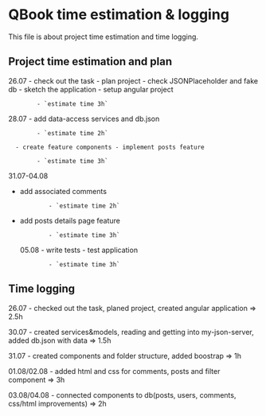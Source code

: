 # QBook time estimation & logging

This file is about project time estimation and time logging.

## Project time estimation and plan

26.07 - check out the task - plan project - check JSONPlaceholder and fake db - sketch the application - setup angular project

            - `estimate time 3h`

28.07 - add data-access services and db.json

            - `estimate time 2h`

      - create feature components - implement posts feature

            - `estimate time 3h`

31.07-04.08

- add associated comments

              - `estimate time 2h`

- add posts details page feature

              - `estimate time 3h`

  05.08 - write tests - test application

              - `estimate time 3h`

## Time logging

26.07 - checked out the task, planed project, created angular application => 2.5h

30.07 - created services&models, reading and getting into my-json-server, added db.json with data => 1.5h

31.07 - created components and folder structure, added boostrap => 1h

01.08/02.08 - added html and css for comments, posts and filter component => 3h

03.08/04.08 - connected components to db(posts, users, comments, css/html improvements) => 2h
